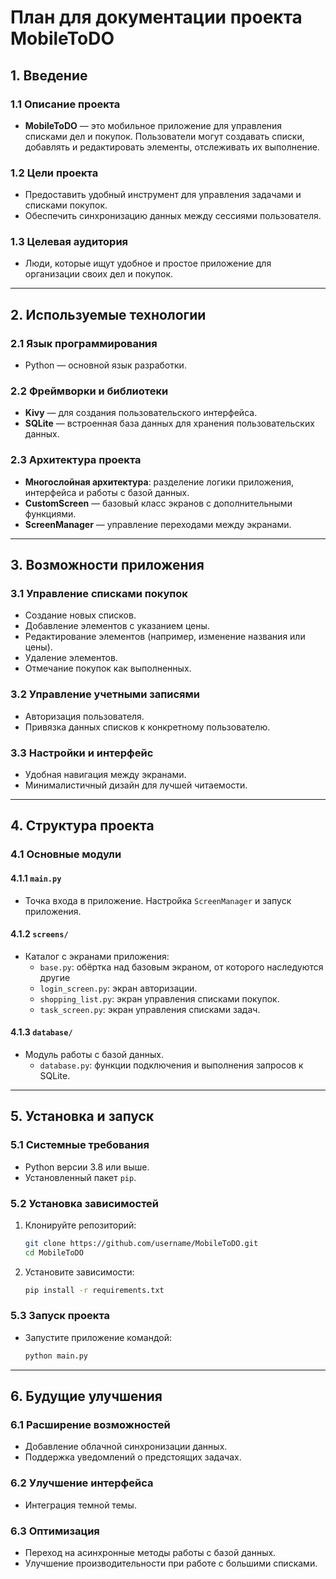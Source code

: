 # План для документации проекта MobileToDO

## 1. Введение

### 1.1 Описание проекта
- **MobileToDO** — это мобильное приложение для управления списками дел и покупок. Пользователи могут создавать списки, добавлять и редактировать элементы, отслеживать их выполнение.

### 1.2 Цели проекта
- Предоставить удобный инструмент для управления задачами и списками покупок.
- Обеспечить синхронизацию данных между сессиями пользователя.

### 1.3 Целевая аудитория
- Люди, которые ищут удобное и простое приложение для организации своих дел и покупок.

---

## 2. Используемые технологии

### 2.1 Язык программирования
- Python — основной язык разработки.

### 2.2 Фреймворки и библиотеки
- **Kivy** — для создания пользовательского интерфейса.
- **SQLite** — встроенная база данных для хранения пользовательских данных.

### 2.3 Архитектура проекта
- **Многослойная архитектура**: разделение логики приложения, интерфейса и работы с базой данных.
- **CustomScreen** — базовый класс экранов с дополнительными функциями.
- **ScreenManager** — управление переходами между экранами.

---

## 3. Возможности приложения

### 3.1 Управление списками покупок
- Создание новых списков.
- Добавление элементов с указанием цены.
- Редактирование элементов (например, изменение названия или цены).
- Удаление элементов.
- Отмечание покупок как выполненных.

### 3.2 Управление учетными записями
- Авторизация пользователя.
- Привязка данных списков к конкретному пользователю.

### 3.3 Настройки и интерфейс
- Удобная навигация между экранами.
- Минималистичный дизайн для лучшей читаемости.

---

## 4. Структура проекта

### 4.1 Основные модули

#### 4.1.1 **`main.py`**
- Точка входа в приложение. Настройка `ScreenManager` и запуск приложения.

#### 4.1.2 **`screens/`**
- Каталог с экранами приложения:
    - `base.py`: обёртка над базовым экраном, от которого наследуются другие
    - `login_screen.py`: экран авторизации.
    - `shopping_list.py`: экран управления списками покупок.
    - `task_screen.py`: экран управления списками задач.

#### 4.1.3 **`database/`**
- Модуль работы с базой данных.
    - `database.py`: функции подключения и выполнения запросов к SQLite.

---

## 5. Установка и запуск

### 5.1 Системные требования
- Python версии 3.8 или выше.
- Установленный пакет `pip`.

### 5.2 Установка зависимостей
1. Клонируйте репозиторий:
   ```bash
   git clone https://github.com/username/MobileToDO.git
   cd MobileToDO
   ```
2. Установите зависимости:
   ```bash
   pip install -r requirements.txt
   ```

### 5.3 Запуск проекта
- Запустите приложение командой:
  ```bash
  python main.py
  ```

---

## 6. Будущие улучшения

### 6.1 Расширение возможностей
- Добавление облачной синхронизации данных.
- Поддержка уведомлений о предстоящих задачах.

### 6.2 Улучшение интерфейса
- Интеграция темной темы.

### 6.3 Оптимизация
- Переход на асинхронные методы работы с базой данных.
- Улучшение производительности при работе с большими списками.